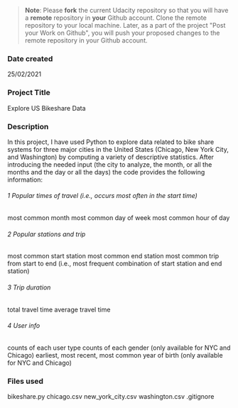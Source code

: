 >**Note**: Please **fork** the current Udacity repository so that you will have a **remote** repository in **your** Github account. Clone the remote repository to your local machine. Later, as a part of the project "Post your Work on Github", you will push your proposed changes to the remote repository in your Github account.

### Date created
25/02/2021

### Project Title
Explore US Bikeshare Data

### Description
In this project, I have used Python to explore data related to bike share systems for three major cities in the United States 
(Chicago, New York City, and Washington) by computing a variety of descriptive statistics.
After introducing the needed input (the city to analyze, the month, or all the months and the day or all the days) the code provides the following information:
###### 1 Popular times of travel (i.e., occurs most often in the start time) 
most common month
most common day of week
most common hour of day
###### 2 Popular stations and trip
most common start station
most common end station
most common trip from start to end (i.e., most frequent combination of start station and end station)
###### 3 Trip duration
total travel time
average travel time
###### 4 User info
counts of each user type
counts of each gender (only available for NYC and Chicago)
earliest, most recent, most common year of birth (only available for NYC and Chicago)

### Files used
bikeshare.py
chicago.csv
new_york_city.csv
washington.csv
.gitignore

